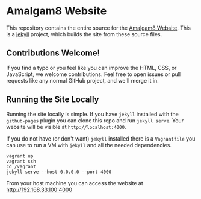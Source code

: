 # Amalgam8 Website

This repository contains the entire source for the [Amalgam8 Website](https://amalgam8.github.io). This is a [jekyll](https://jekyll.io) project, which builds the site from these source files.

Contributions Welcome!
----------------------

If you find a typo or you feel like you can improve the HTML, CSS, or JavaScript, we welcome contributions. Feel free to open issues or pull requests like any normal GitHub project, and we'll merge it in.

Running the Site Locally
------------------------

Running the site locally is simple. If you have `jekyll` installed with the `github-pages` plugin you can clone this repo 
and run `jekyll serve`. Your website will be visible at `http://localhost:4000`.

If you do not have (or don't want) `jekyll` installed there is a `Vagrantfile` you can use to run a VM with `jekyll` and all the needed dependencies.

```
vagrant up
vagrant ssh
cd /vagrant
jekyll serve --host 0.0.0.0 --port 4000
```

From your host machine you can access the website at http://192.168.33.100:4000
